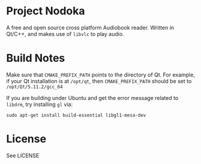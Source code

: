 # Project Nodoka

A free and open source cross platform Audiobook reader. Written in Qt/C++, and makes use of `libvlc` to play audio.

# Build Notes

Make sure that `CMAKE_PREFIX_PATH` points to the directory of Qt.
For example, if your Qt installation is at `/opt/qt`, then
`CMAKE_PREFIX_PATH` should be set to `/opt/Qt/5.11.2/gcc_64`

If you are building under Ubuntu and get the error message related to `libdrm`, try
installing `gl` via:

```
sudo apt-get install build-essential libgl1-mesa-dev
```

# License

See LICENSE